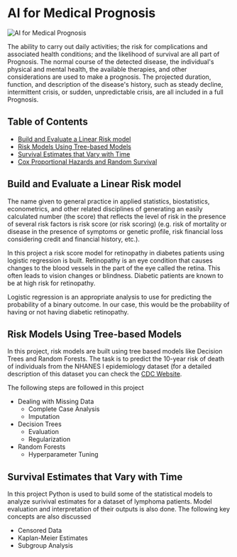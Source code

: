 # AI for Medical Prognosis

<img src="https://www.itp.net/cloud/2021/08/19/AI-3-2.jpg" alt="AI for Medical Prognosis">

The ability to carry out daily activities; the risk for complications and associated health conditions; and the likelihood of survival are all part of Prognosis. The normal course of the detected disease, the individual's physical and mental health, the available therapies, and other considerations are used to make a prognosis. The projected duration, function, and description of the disease's history, such as steady decline, intermittent crisis, or sudden, unpredictable crisis, are all included in a full Prognosis.

## Table of Contents

- [Build and Evaluate a Linear Risk model](https://github.com/rajeshai/machine-learning/blob/main/AI%20for%20Medicine/AI%20for%20Medical%20Prognosis/Part%201%20-%20Build%20and%20Evaluate%20a%20Linear%20Risk%20model.ipynb)
- [Risk Models Using Tree-based Models](https://github.com/rajeshai/machine-learning/blob/main/AI%20for%20Medicine/AI%20for%20Medical%20Prognosis/Part%202%20-%20Risk%20Models%20Using%20Tree-based%20Models.ipynb)
- [Survival Estimates that Vary with Time](https://github.com/rajeshai/machine-learning/blob/main/AI%20for%20Medicine/AI%20for%20Medical%20Prognosis/Part%203%20-%20Survival%20Estimates%20that%20Vary%20with%20Time.ipynb)
- [Cox Proportional Hazards and Random Survival](https://github.com/rajeshai/machine-learning/blob/main/AI%20for%20Medicine/AI%20for%20Medical%20Prognosis/Part%204%20-%20Cox%20Proportional%20Hazards%20and%20Random%20Survival%20Forests.ipynb)

## Build and Evaluate a Linear Risk model

The name given to general practice in applied statistics, biostatistics, econometrics, and other related disciplines of generating an easily calculated number (the score) that reflects the level of risk in the presence of several risk factors is risk score (or risk scoring) (e.g. risk of mortality or disease in the presence of symptoms or genetic profile, risk financial loss considering credit and financial history, etc.).

In this project a risk score model for retinopathy in diabetes patients using logistic regression is built. Retinopathy is an eye condition that causes changes to the blood vessels in the part of the eye called the retina. This often leads to vision changes or blindness. Diabetic patients are known to be at high risk for retinopathy.

Logistic regression is an appropriate analysis to use for predicting the probability of a binary outcome. In our case, this would be the probability of having or not having diabetic retinopathy.

## Risk Models Using Tree-based Models

In this project, risk models are built using tree based models like Decision Trees and Random Forests. The task is to predict the 10-year risk of death of individuals from the NHANES I epidemiology dataset (for a detailed description of this dataset you can check the [CDC Website](https://wwwn.cdc.gov/nchs/nhanes/nhefs/default.aspx/). 

The following steps are followed in this project
- Dealing with Missing Data
  - Complete Case Analysis
  - Imputation
- Decision Trees
  - Evaluation
  - Regularization
- Random Forests
  - Hyperparameter Tuning

## Survival Estimates that Vary with Time

In this project Python is used to build some of the statistical models to analyze surivival estimates for a dataset of lymphoma patients. Model evaluation and interpretation of their outputs is also done. The following key concepts are also discussed 
- Censored Data
- Kaplan-Meier Estimates
- Subgroup Analysis

